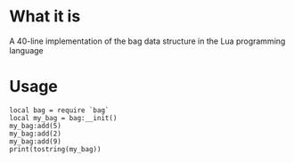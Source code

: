 # What it is
A 40-line implementation of the bag data structure in the Lua programming language

# Usage
```
local bag = require `bag`
local my_bag = bag:__init()
my_bag:add(5)
my_bag:add(2)
my_bag:add(9)
print(tostring(my_bag))
```
